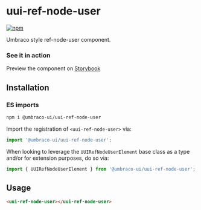 # uui-ref-node-user

[![npm](https://img.shields.io/npm/v/@umbraco-ui/uui-ref-node-user?logoColor=%231B264F)](https://www.npmjs.com/package/@umbraco-ui/uui-ref-node-user)

Umbraco style ref-node-user component.

### See it in action

Preview the component on [Storybook](https://uui.umbraco.com/?path=/docs/uui-ref-node-user--docs)

## Installation

### ES imports

```zsh
npm i @umbraco-ui/uui-ref-node-user
```

Import the registration of `<uui-ref-node-user>` via:

```javascript
import '@umbraco-ui/uui-ref-node-user';
```

When looking to leverage the `UUIRefNodeUserElement` base class as a type and/or for extension purposes, do so via:

```javascript
import { UUIRefNodeUserElement } from '@umbraco-ui/uui-ref-node-user';
```

## Usage

```html
<uui-ref-node-user></uui-ref-node-user>
```

